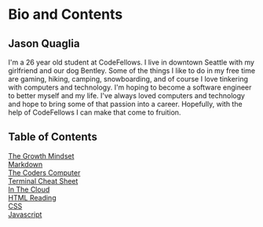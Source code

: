 # Bio and Contents

## Jason Quaglia

I'm a 26 year old student at CodeFellows. I live in downtown Seattle with my girlfriend and our dog Bentley. Some of the things I like to do in my free time are gaming, hiking, camping, snowboarding, and of course I love tinkering with computers and technology. I'm hoping to become a software engineer to better myself and my life. I've always loved computers and technology and hope to bring some of that passion into a career. Hopefully, with the help of CodeFellows I can make that come to fruition.

## Table of Contents

[The Growth Mindset](growthmind.md)\
[Markdown](markdown.md)\
[The Coders Computer](coders-computer.md)\
[Terminal Cheat Sheet](terminal-cheat-sheet.md)\
[In The Cloud](revisions.md)\
[HTML Reading](reading4.md)\
[CSS](css.md)\
[Javascript](javascript.md)
